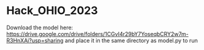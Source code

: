 # Hack_OHIO_2023
Download the model here: https://drive.google.com/drive/folders/1CGvI4r29bY7YoseqbCRY2w7m-R3HnXAi?usp=sharing and place it in the same directory as model.py to run
